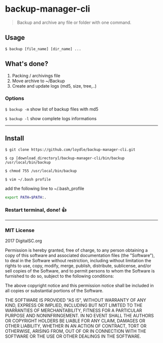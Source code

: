 # backup-manager-cli 
> Backup and archive any file or folder with one command.

## Usage
`$ backup [file_name] [dir_name] ...` 

## What's done?
1. Packing / archivings file 
2. Move archive to ~/Backup 
3. Create and update logs (md5, size, tree,..)

### Options
`$ backup -m` 
show list of backup files with md5

`$ backup -l`
show complete logs informations

----------
## Install 

`$ git clone https://github.com/loydle/backup-manager-cli.git`

`$ cp [download_directory]/backup-manager-cli/bin/backup /usr/local/bin/backup` 

`$ chmod 755 /usr/local/bin/backup`

`$ vim ~/.bash profile`

add the following line to ~/.bash_profile 

```bash
export PATH=$PATH:.

```


### Restart terminal, done! :thumbsup:

----------


### MIT License

2017 DigitalSC.org

Permission is hereby granted, free of charge, to any person obtaining a copy
of this software and associated documentation files (the "Software"), to deal
in the Software without restriction, including without limitation the rights
to use, copy, modify, merge, publish, distribute, sublicense, and/or sell
copies of the Software, and to permit persons to whom the Software is
furnished to do so, subject to the following conditions:

The above copyright notice and this permission notice shall be included in all
copies or substantial portions of the Software.

THE SOFTWARE IS PROVIDED "AS IS", WITHOUT WARRANTY OF ANY KIND, EXPRESS OR
IMPLIED, INCLUDING BUT NOT LIMITED TO THE WARRANTIES OF MERCHANTABILITY,
FITNESS FOR A PARTICULAR PURPOSE AND NONINFRINGEMENT. IN NO EVENT SHALL THE
AUTHORS OR COPYRIGHT HOLDERS BE LIABLE FOR ANY CLAIM, DAMAGES OR OTHER
LIABILITY, WHETHER IN AN ACTION OF CONTRACT, TORT OR OTHERWISE, ARISING FROM,
OUT OF OR IN CONNECTION WITH THE SOFTWARE OR THE USE OR OTHER DEALINGS IN THE
SOFTWARE.
